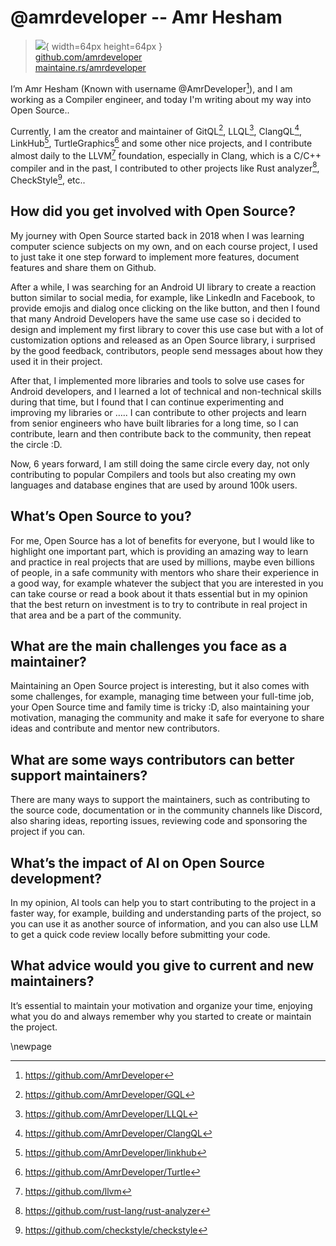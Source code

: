 # @amrdeveloper -- Amr Hesham

> ![](https://i0.wp.com/github.com/amrdeveloper.png?resize=200%2C200&ssl=1){ width=64px height=64px }  
> [github.com/amrdeveloper](https://github.com/amrdeveloper)  
> [maintaine.rs/amrdeveloper](https://maintaine.rs/amrdeveloper)

I’m Amr Hesham (Known with username @AmrDeveloper[^294]), and I am working as a Compiler engineer, and today I'm writing about my way into Open Source..

Currently, I am the creator and maintainer of GitQL[^295], LLQL[^296], ClangQL[^297], LinkHub[^298], TurtleGraphics[^299] and some other nice projects, and I contribute almost daily to the LLVM[^300] foundation, especially in Clang, which is a C/C++ compiler and in the past, I contributed to other projects like Rust analyzer[^301], CheckStyle[^302], etc..

## **How did you get involved with Open Source?**

My journey with Open Source started back in 2018 when I was learning computer science subjects on my own, and on each course project, I used to just take it one step forward to implement more features, document features and share them on Github.

After a while, I was searching for an Android UI library to create a reaction button similar to social media, for example, like LinkedIn and Facebook, to provide emojis and dialog once clicking on the like button, and then I found that many Android Developers have the same use case so i decided to design and implement my first library to cover this use case but with a lot of customization options and released as an Open Source library, i surprised by the good feedback, contributors, people send messages about how they used it in their project.

After that, I implemented more libraries and tools to solve use cases for Android developers, and I learned a lot of technical and non-technical skills during that time, but I found that I can continue experimenting and improving my libraries or ….. I can contribute to other projects and learn from senior engineers who have built libraries for a long time, so I can contribute, learn and then contribute back to the community, then repeat the circle :D.

Now, 6 years forward, I am still doing the same circle every day, not only contributing to popular Compilers and tools but also creating my own languages and database engines that are used by around 100k users.

## **What’s Open Source to you?**

For me, Open Source has a lot of benefits for everyone, but I would like to highlight one important part, which is providing an amazing way to learn and practice in real projects that are used by millions, maybe even billions of people, in a safe community with mentors who share their experience in a good way, for example whatever the subject that you are interested in you can take course or read a book about it thats essential but in my opinion that the best return on investment is to try to contribute in real project in that area and be a part of the community.

## **What are the main challenges you face as a maintainer?**

Maintaining an Open Source project is interesting, but it also comes with some challenges, for example, managing time between your full-time job, your Open Source time and family time is tricky :D, also maintaining your motivation, managing the community and make it safe for everyone to share ideas and contribute and mentor new contributors.

## **What are some ways contributors can better support maintainers?**

There are many ways to support the maintainers, such as contributing to the source code, documentation or in the community channels like Discord, also sharing ideas, reporting issues, reviewing code and sponsoring the project if you can.

## **What’s the impact of AI on Open Source development?**

In my opinion, AI tools can help you to start contributing to the project in a faster way, for example, building and understanding parts of the project, so you can use it as another source of information, and you can also use LLM to get a quick code review locally before submitting your code.

## **What advice would you give to current and new maintainers?**

It’s essential to maintain your motivation and organize your time, enjoying what you do and always remember why you started to create or maintain the project.

\newpage


[^294]: https://github.com/AmrDeveloper
[^295]: https://github.com/AmrDeveloper/GQL
[^296]: https://github.com/AmrDeveloper/LLQL
[^297]: https://github.com/AmrDeveloper/ClangQL
[^298]: https://github.com/AmrDeveloper/linkhub
[^299]: https://github.com/AmrDeveloper/Turtle
[^300]: https://github.com/llvm
[^301]: https://github.com/rust-lang/rust-analyzer
[^302]: https://github.com/checkstyle/checkstyle
